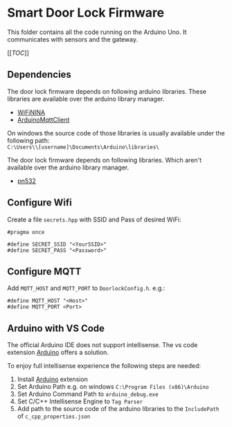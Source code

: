 # Smart Door Lock Firmware
This folder contains all the code running on the Arduino Uno. It communicates with sensors and the gateway.

[[_TOC_]]

## Dependencies
The door lock firmware depends on following arduino libraries. These libraries are available over the arduino library manager.
* [WiFiNINA](https://github.com/arduino-libraries/WiFiNINA)
* [ArduinoMqttClient](https://github.com/arduino-libraries/ArduinoMqttClient)

On windows the source code of those libraries is usually available under the following path: <br>
`C:\Users\\[username]\Documents\Arduino\libraries\`

The door lock firmware depends on following libraries. Which aren't available over the arduino library manager.
* [pn532](https://www.waveshare.com/wiki/PN532_NFC_HAT)

## Configure Wifi
Create a file `secrets.hpp` with SSID and Pass of desired WiFi:
```
#pragma once

#define SECRET_SSID "<YourSSID>"
#define SECRET_PASS "<Password>"
```

## Configure MQTT
Add `MQTT_HOST` and `MQTT_PORT` to `DoorlockConfig.h`. e.g.:
```
#define MQTT_HOST "<Host>"
#define MQTT_PORT <Port>
```

## Arduino with VS Code
The official Arduino IDE does not support intellisense. The vs code extension [Arduino](https://marketplace.visualstudio.com/items?itemName=vsciot-vscode.vscode-arduino) offers a solution. 

To enjoy full intellisense experience the following steps are needed:
1. Install [Arduino](https://marketplace.visualstudio.com/items?itemName=vsciot-vscode.vscode-arduino) extension
2. Set Arduino Path e.g. on windows `C:\Program Files (x86)\Arduino`
3. Set Arduino Command Path to `arduino_debug.exe`
4. Set C/C++ Intellisense Engine to `Tag Parser`
5. Add path to the source code of the arduino libraries to the `IncludePath` of `c_cpp_properties.json`